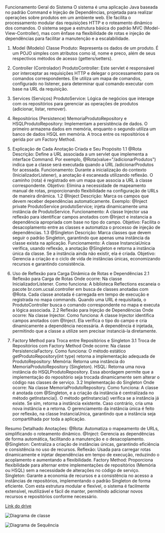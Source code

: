 Funcionamento Geral do Sistema
O sistema é uma aplicação Java baseada no padrão Command e Injeção de Dependências, projetada para realizar operações sobre produtos em um ambiente web. Ele facilita o processamento modular das requisições HTTP e o roteamento dinâmico dos comandos. O sistema segue a estrutura básica do padrão MVC (Model-View-Controller), mas com ênfase na flexibilidade de rotas e injeção de dependências para facilitar a manutenção e a escalabilidade.
1. Model (Modelo)
Classe Produto: Representa os dados de um produto. É um POJO simples com atributos como id, nome e preco, além de seus respectivos métodos de acesso (getters/setters).
2. Controller (Controlador)
ProdutoController: Este servlet é responsável por interceptar as requisições HTTP e delegar o processamento para os comandos correspondentes. Ele utiliza um mapa de comandos, configurado no listener, para determinar qual comando executar com base na URL da requisição.
3. Services (Serviços)
ProdutoService: Lógica de negócios que interage com os repositórios para gerenciar as operações de produtos (adicionar, listar, remover).
4. Repositórios (Persistence)
MemoriaProdutoRepository e HSQLProdutoRepository: Implementam a persistência de dados. O primeiro armazena dados em memória, enquanto o segundo utiliza um banco de dados HSQL em memória. A troca entre os repositórios é gerida por um Factory Method.

1. Explicação de Cada Anotação Criada e Seu Propósito
1.1 @Rota
Descrição: Define a URL associada a um servlet que implementa a interface Command. Por exemplo, @Rota(value="/adicionarProdutos") indica que a classe será executada quando a URL /adicionarProdutos for acessada.
Funcionamento: Durante a inicialização do contexto (InicializadorListener), a anotação é escaneada utilizando reflexão. O caminho (rota) é registrado em um mapa que associa a URL à classe correspondente.
Objetivo: Elimina a necessidade de mapeamento manual de rotas, proporcionando flexibilidade na configuração de URLs de maneira dinâmica.
1.2 @Inject
Descrição: Marca os campos que devem receber dependências automaticamente. Exemplo: @Inject private ProdutoService produtoService; injeta dinamicamente uma instância de ProdutoService.
Funcionamento: A classe Injector usa reflexão para identificar campos anotados com @Inject e instancia a dependência apropriada com base no tipo do campo.
Objetivo: Facilita o desacoplamento entre as classes e automatiza o processo de injeção de dependências.
1.3 @Singleton
Descrição: Marca classes que devem seguir o padrão Singleton, garantindo que apenas uma instância da classe exista na aplicação.
Funcionamento: A classe InstanciaUnica verifica, usando reflexão, a anotação @Singleton e retorna a instância única da classe. Se a instância ainda não existir, ela é criada.
Objetivo: Gerencia a criação e o ciclo de vida de instâncias únicas, economizando recursos e garantindo consistência.

2. Uso de Reflexão para Carga Dinâmica de Rotas e Dependências
2.1 Reflexão para Carga de Rotas
Onde ocorre: Na classe InicializadorListener.
Como funciona:
A biblioteca Reflections escaneia o pacote br.com.ucsal.controller em busca de classes anotadas com @Rota.
Cada classe anotada é carregada em tempo de execução e registrada no mapa commands.
Quando uma URL é requisitada, o ProdutoController busca o comando correspondente no mapa e executa a lógica associada.
2.2 Reflexão para Injeção de Dependências
Onde ocorre: Na classe Injector.
Como funciona:
A classe Injector identifica campos anotados com @Inject.
Ela verifica o tipo do campo e cria dinamicamente a dependência necessária.
A dependência é injetada, permitindo que a classe a utilize sem precisar instanciá-la diretamente.

3. Factory Method para Troca entre Repositórios e Singleton
3.1 Troca de Repositórios com Factory Method
Onde ocorre: Na classe PersistenciaFactory.
Como funciona:
O método estático getProdutoRepository(int type) retorna a implementação adequada de ProdutoRepository:
Memória: Retorna uma instância do MemoriaProdutoRepository (Singleton).
HSQL: Retorna uma nova instância do HSQLProdutoRepository.
Essa abordagem permite que a implementação do repositório seja trocada dinamicamente sem alterar o código nas classes de serviço.
3.2 Implementação do Singleton
Onde ocorre: Na classe MemoriaProdutoRepository.
Como funciona:
A classe é anotada com @Singleton, e a criação da instância é centralizada no método getInstancia().
O método getInstancia() verifica se a instância já existe. Se sim, retorna a instância existente. Caso contrário, cria uma nova instância e a retorna.
O gerenciamento da instância única é feito por reflexão, na classe InstanciaUnica, garantindo que a instância seja compartilhada por toda a aplicação.

Resumo Detalhado
Anotações:
@Rota: Automatiza o mapeamento de URLs, simplificando o roteamento dinâmico.
@Inject: Gerencia as dependências de forma automática, facilitando a manutenção e o desacoplamento.
@Singleton: Centraliza a criação de instâncias únicas, garantindo eficiência e consistência no uso de recursos.
Reflexão:
Usada para carregar rotas dinamicamente e injetar dependências em tempo de execução, reduzindo o acoplamento e aumentando a flexibilidade.
Factory Method:
Proporciona flexibilidade para alternar entre implementações de repositórios (Memória ou HSQL) sem a necessidade de alterações no código de serviço.
Singleton:
Garante a economia de recursos e a consistência no acesso a instâncias de repositórios, implementando o padrão Singleton de forma eficiente.
Com esta estrutura modular e flexível, o sistema é facilmente extensível, reutilizável e fácil de manter, permitindo adicionar novos recursos e repositórios conforme necessário.


[Link do drive](https://docs.google.com/document/d/1296A9Zd6ZBJeFVGEkyKEtipCDHI1jX6KIW7o3fEdcfY/edit?usp=sharing)

![Diagrama de classe](https://media.discordapp.net/attachments/1312061747271831564/1312159781019975810/pooa.drawio.png?ex=674ec746&is=674d75c6&hm=7e025c8be6f96e8d922951544fa07d0a86eac1a737703b9db865212a5c011a9f&=&format=webp&quality=lossless&width=1087&height=662)

![Diagrama de Sequência](https://media.discordapp.net/attachments/1312061747271831564/1313156519151534140/Diagrama_sem_nome.drawio_2.png?ex=674f1bcf&is=674dca4f&hm=83c4d9c45491aec691dc17e53a4b06d8bdc757199c250f8f42979f878c275c3f&=&format=webp&quality=lossless&width=750&height=395)
